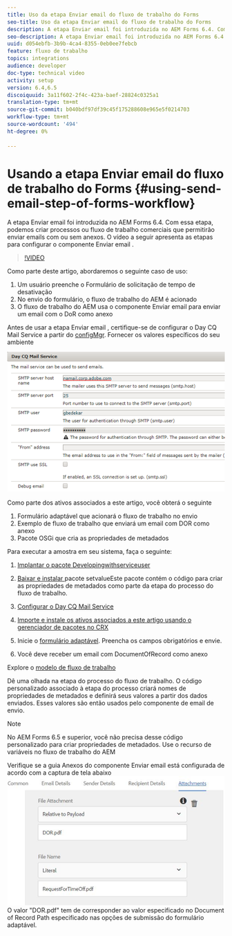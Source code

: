 ```yaml
---
title: Uso da etapa Enviar email do fluxo de trabalho do Forms
seo-title: Uso da etapa Enviar email do fluxo de trabalho do Forms
description: A etapa Enviar email foi introduzida no AEM Forms 6.4. Com essa etapa, podemos criar processos ou fluxo de trabalho comerciais que permitirão enviar emails com ou sem anexos. O vídeo a seguir apresenta as etapas para configurar o componente Enviar email
seo-description: A etapa Enviar email foi introduzida no AEM Forms 6.4. Com essa etapa, podemos criar processos ou fluxo de trabalho comerciais que permitirão enviar emails com ou sem anexos. O vídeo a seguir apresenta as etapas para configurar o componente Enviar email
uuid: d054ebfb-3b9b-4ca4-8355-0eb0ee7febcb
feature: fluxo de trabalho
topics: integrations
audience: developer
doc-type: technical video
activity: setup
version: 6.4,6.5
discoiquuid: 3a11f602-2f4c-423a-baef-28824c0325a1
translation-type: tm+mt
source-git-commit: b040bdf97df39c45f175288608e965e5f0214703
workflow-type: tm+mt
source-wordcount: '494'
ht-degree: 0%

---
```



# Usando a etapa Enviar email do fluxo de trabalho do Forms {#using-send-email-step-of-forms-workflow}

A etapa Enviar email foi introduzida no AEM Forms 6.4. Com essa etapa, podemos criar processos ou fluxo de trabalho comerciais que permitirão enviar emails com ou sem anexos. O vídeo a seguir apresenta as etapas para configurar o componente Enviar email .

>[!VIDEO](https://video.tv.adobe.com/v/21499/?quality=9&learn=on)

Como parte deste artigo, abordaremos o seguinte caso de uso:

1. Um usuário preenche o Formulário de solicitação de tempo de desativação
1. No envio do formulário, o fluxo de trabalho do AEM é acionado
1. O fluxo de trabalho do AEM usa o componente Enviar email para enviar um email com o DoR como anexo

Antes de usar a etapa Enviar email , certifique-se de configurar o Day CQ Mail Service a partir do [configMgr](http://localhost:4502/system/console/configMgr). Fornecer os valores específicos do seu ambiente

![Configurar o Day CQ Mail Service](assets/mailservice.png)

Como parte dos ativos associados a este artigo, você obterá o seguinte

1. Formulário adaptável que acionará o fluxo de trabalho no envio
1. Exemplo de fluxo de trabalho que enviará um email com DOR como anexo
1. Pacote OSGi que cria as propriedades de metadados

Para executar a amostra em seu sistema, faça o seguinte:

1. [Implantar o pacote Developingwithserviceuser](/help/forms/assets/common-osgi-bundles/DevelopingWithServiceUser.jar)

1. [Baixar e instalar ](/help/forms/assets/common-osgi-bundles/SetValueApp.core-1.0-SNAPSHOT.jar)pacote setvalueEste pacote contém o código para criar as propriedades de metadados como parte da etapa do processo do fluxo de trabalho.
1. [Configurar o Day CQ Mail Service](https://helpx.adobe.com/experience-manager/6-5/sites/administering/using/notification.html)
1. [Importe e instale os ativos associados a este artigo usando o gerenciador de pacotes no CRX](assets/emaildoraemformskt.zip)
1. Inicie o [formulário adaptável](http://localhost:4502/content/dam/formsanddocuments/helpx/timeoffrequestform/jcr:content?wcmmode=disabled). Preencha os campos obrigatórios e envie.
1. Você deve receber um email com DocumentOfRecord como anexo

Explore o [modelo de fluxo de trabalho](http://localhost:4502/editor.html/conf/global/settings/workflow/models/emaildor.html)

Dê uma olhada na etapa do processo do fluxo de trabalho. O código personalizado associado à etapa do processo criará nomes de propriedades de metadados e definirá seus valores a partir dos dados enviados. Esses valores são então usados pelo componente de email de envio.

>[!NOTE]
>
>No AEM Forms 6.5 e superior, você não precisa desse código personalizado para criar propriedades de metadados. Use o recurso de variáveis no fluxo de trabalho do AEM

Verifique se a guia Anexos do componente Enviar email está configurada de acordo com a captura de tela abaixo
![Send Email Attachment Tab](assets/sendemailcomponentconfigure.jpg)O valor &quot;DOR.pdf&quot; tem de corresponder ao valor especificado no Document of Record Path especificado nas opções de submissão do formulário adaptável.

